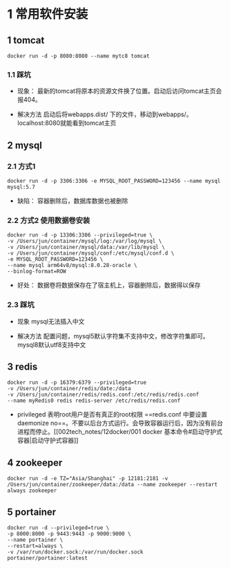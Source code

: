 # 1 常用软件安装
## 1 tomcat
```shell
docker run -d -p 8080:8080 --name mytc8 tomcat
```

### 1.1 踩坑
-   现象：
最新的tomcat将原本的资源文件换了位置。启动后访问tomcat主页会报404。

-   解决方法
启动后将webapps.dist/ 下的文件，移动到webapps/。localhost:8080就能看到tomcat主页 

## 2 mysql
### 2.1 方式1
```shell
docker run -d -p 3306:3306 -e MYSQL_ROOT_PASSWORD=123456 --name mysql mysql:5.7
```
- 缺陷：
容器删除后，数据库数据也被删除

### 2.2 方式2 使用数据卷安装
```shell
docker run -d -p 13306:3306 --privileged=true \
-v /Users/jun/container/mysql/log:/var/log/mysql \
-v /Users/jun/container/mysql/data:/var/lib/mysql \
-v /Users/jun/container/mysql/conf:/etc/mysql/conf.d \
-e MYSQL_ROOT_PASSWORD=123456 \
--name mysql arm64v8/mysql:8.0.28-oracle \
--binlog-format=ROW
```
- 好处：
数据卷将数据保存在了宿主机上，容器删除后，数据得以保存


### 2.3 踩坑
-   现象
mysql无法插入中文

-   解决方法
配置问题，mysql5默认字符集不支持中文，修改字符集即可。mysql8默认utf8支持中文

## 3 redis
```shell
docker run -d -p 16379:6379 --privileged=true
-v /Users/jun/container/redis/date:/data
-v /Users/jun/container/redis/redis.conf:/etc/redis/redis.conf
--name myRedis0 redis redis-server /etc/redis/redis.conf
```

- privileged 表明root用户是否有真正的root权限
  ==redis.conf 中要设置 daemonize no==。不要以后台方式运行。会导致容器运行后，因为没有前台进程而停止。[[002tech_notes/12docker/001 docker 基本命令#启动守护式容器|启动守护式容器]]


## 4 zookeeper
```shell
docker run -d -e TZ="Asia/Shanghai" -p 12181:2181 -v /Users/jun/container/zookeeper/data:/data --name zookeeper --restart always zookeeper
```

## 5 portainer
```shell
docker run -d --privileged=true \
-p 8000:8000 -p 9443:9443 -p 9000:9000 \
--name portainer \
--restart=always \
-v /var/run/docker.sock:/var/run/docker.sock  portainer/portainer:latest
```
